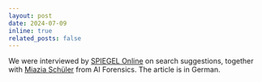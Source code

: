 ```yaml
---
layout: post
date: 2024-07-09
inline: true
related_posts: false
---
```


We were interviewed by [SPIEGEL Online](https://www.spiegel.de/netzwelt/web/tiktok-warum-macht-die-app-so-seltsame-suchvorschlaege-a-cd4e4798-c078-4737-bf42-b0c887ed4263) on search suggestions, together with [Miazia Schüler](https://aiforensics.org/about) from AI Forensics. The article is in German.
